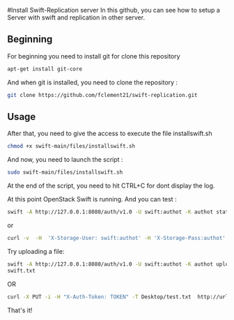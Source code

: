 #Install Swift-Replication server
In this github, you can see how to setup a Server with swift and replication in other server.


## Beginning

For beginning you need to install git for clone this repository

```bash
apt-get install git-core
```

And when git is installed, you need to clone the repository :


```bash
git clone https://github.com/fclement21/swift-replication.git
```

## Usage

After that, you need to give the access to execute the file installswift.sh


```bash
chmod +x swift-main/files/installswift.sh
```
And now, you need to launch the script :

```bash
sudo swift-main/files/installswift.sh
```
At the end of the script, you need to hit CTRL+C for dont display the log. 

At this point OpenStack Swift is running.
And you can test :

```bash
swift -A http://127.0.0.1:8080/auth/v1.0 -U swift:authot -K authot stat   
```

or

```bash
curl -v  -H  'X-Storage-User: swift:authot' -H 'X-Storage-Pass:authot' http://urlofyourserver:8080/auth/v1.0  
```

Try uploading a file:

```bash
swift -A http://127.0.0.1:8080/auth/v1.0 -U swift:authot -K authot upload swift swift.txt
swift.txt
```

OR 

```bash
curl -X PUT -i -H "X-Auth-Token: TOKEN" -T Desktop/test.txt  http://url:8080/v1/AUTH_swift/name-container/test.txt
```

That's it!
